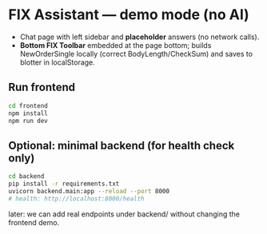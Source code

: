 # FIX Assistant — demo mode (no AI)

- Chat page with left sidebar and **placeholder** answers (no network calls).
- **Bottom FIX Toolbar** embedded at the page bottom; builds NewOrderSingle locally (correct BodyLength/CheckSum) and saves to blotter in localStorage.

## Run frontend
```bash
cd frontend
npm install
npm run dev
```

## Optional: minimal backend (for health check only)
```bash
cd backend
pip install -r requirements.txt
uvicorn backend.main:app --reload --port 8000
# health: http://localhost:8000/health
```

later: we can add real endpoints under backend/ without changing the frontend demo.
